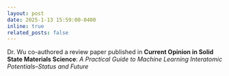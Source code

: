 ```yaml
---
layout: post
date: 2025-1-13 15:59:00-0400
inline: true
related_posts: false
---
```


Dr. Wu co-authored a review paper published in **Current Opinion in Solid State Materials Science**: *A Practical Guide to Machine Learning Interatomic Potentials–Status and Future*